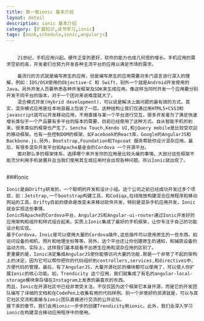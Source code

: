 ```yaml
---
title: 第一章ionic 基本介绍
layout: detail
description: ionic 基本介绍
category: [扩展知识,读书学习,ionic]
tags: [book,schedule,ionic,angularjs]
---
```


```    

    21世纪，手机应用兴起。硬件正变的更好，软件的能力也成几何倍的增长。手机应用的需求空前的高，开发者们也努力开发各种主流平台的应用以满足市场的需求。
    
    最流行的方式就是编写原生的应用，但是编写原生的应用需要对多门语言进行深入的理解，例如：IOS/OSX使用的Objective-C 和 Swift，别外一个就是Android开发使用的Java。另外开发人员要熟悉各种开发框架及SDK来生成应用。像这样当同时开发一个应用要分别开发不同平台的版本，对于一个团对来说难度就大了。
    混合模式开发(Hybrid development)，可以说是解决上面问题的最有效的方式。其实，混杂模式应用是在本地容器上包装了一层。这种结构让我们仅通过用HTML5+CSS3和javascript就可以开发移动应用，不用直接与某一个平台进行交互。很多开发者为了满足快速增长类似于一个产品要有多平台的版本的需要，目前已经使用了这种方式。自从智能手机的到来，很多类似的框架也产生了。Sencha Touch,Kendo UI,和jQuery mobile是比较受欢迎的移动框架。也有一些控制DOM的框架，如Facebook的React库，Google的AngularJS和Backbone.js.另外，Bootstrap,Foundation和Topcoat 服务帮助你设计混杂应用。最后，有很多混杂开发平台如Apache基金会的Cordova 一个开源平台。
    面对那么多的框架体系，选择哪个来开发你的应用是比较头痛的事情。大部分这些框架不能充分利用手机装置并且当我们使用其生成应用时会出现各种问题。所以Ionic就出现了。


```
###Ionic
    
    Ionic是由Drifty研发的，一个聪明的开发和设计小组。这个公司之前已经成功开发过多个项目，如：Jetstrap,一个bootstrap构建工具，和Codiqa,在线拖放构建混合应用程序和移动网站的工具。Drifty目前的使命是改变未来移动软件开发，特别是混杂手机应用开发，Ionic就会实现这些事情。
    Ionic将Apache的Cordova平台，AngularJS和Angular-ui-router通过Ionic开发好的应用架构和组件和样式组合起来。实质上Ionic集成了最好的手机框架，让你专注于自己的功能设计和实现。
    基于Cordova，Inoic是可以使用大量的Cordova插件,这些插件可以使用原生的一些东西，如访问设备的相机，照片和地理坐标等等。另外，这个平台还让你创建原生的通知，和捕获设备的运动方向，实际上，这样我们基本就看不出原生应用和混杂应用的区别了。
    更重要的是，Ionic决定集成AngularJS使你能够访问大量的功能.那是一个非常了不起的架构上的决定，因为它可以帮你把你的代码组织到controllers,services,和directives中，方便代码的管理。最后，有了AngularJS，大量开源社区的模块都可以使用了，可以使人你扩展Ionic的核心功能。如，Trendicity 这个应用，我们就集成了有名的angular-local-storage模块来存储在Instagram上发表的最喜欢的东西。
    而且，Ionic在开源社区中已经非常受关注。不仅仅因为这个框架它本身开源，而是它的开发团队编写了详细的文档和在CodePen上收集有用的代码样例。别一个非常好的资源就是，可以与其它社区交流和直接与ionic团队直接进行交流的公共论坛。
    接下来的章节，我们会用ionic一步步的创建Trendicity用ionic。此外，我们会深入学习ionic在构建混合移动应用程序中的使用。
    
